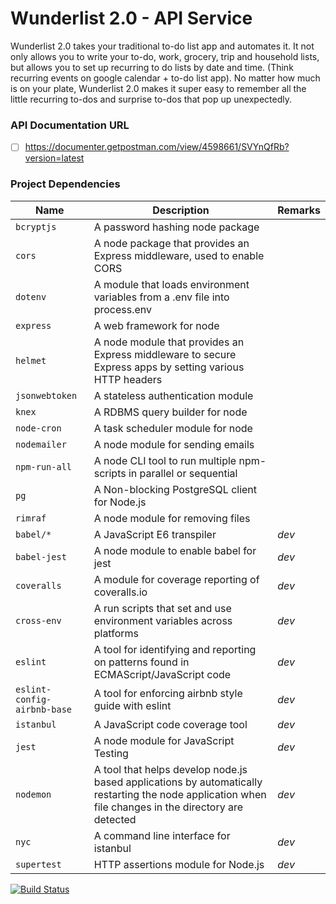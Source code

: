 # Wunderlist 2.0 - API Service
Wunderlist 2.0 takes your traditional to-do list app and automates it. It not only allows you to write your to-do, work, grocery, trip and household lists, but allows you to set up recurring to do lists by date and time. (Think recurring events on google calendar + to-do list app). No matter how much is on your plate, Wunderlist 2.0 makes it super easy to remember all the little recurring to-dos and surprise to-dos that pop up unexpectedly.

### API Documentation URL
- [ ] https://documenter.getpostman.com/view/4598661/SVYnQfRb?version=latest

### Project Dependencies

| Name | Description | Remarks |
| --- | --- | --- |
| `bcryptjs` | A password hashing node package | |
| `cors` | A node package that provides an Express middleware, used to enable CORS | |
| `dotenv` | A module that loads environment variables from a .env file into process.env | |
| `express` | A web framework for node | |
| `helmet` | A node module that provides an Express middleware to secure Express apps by setting various HTTP headers | |
| `jsonwebtoken` | A stateless authentication module | |
| `knex` | A RDBMS query builder for node | |
| `node-cron` | A task scheduler module for node | |
| `nodemailer` | A node module for sending emails | |
| `npm-run-all` | A node CLI tool to run multiple npm-scripts in parallel or sequential | |
| `pg` | A Non-blocking PostgreSQL client for Node.js | |
| `rimraf` | A node module for removing files | |
| `babel/*` | A JavaScript E6 transpiler | *dev* |
| `babel-jest` | A node module to enable babel for jest | *dev* |
| `coveralls` | A module for coverage reporting of coveralls.io | *dev* |
| `cross-env` | A run scripts that set and use environment variables across platforms | *dev* |
| `eslint` | A tool for identifying and reporting on patterns found in ECMAScript/JavaScript code | *dev* |
| `eslint-config-airbnb-base` | A tool for enforcing airbnb style guide with eslint | *dev* |
| `istanbul` | A JavaScript code coverage tool  | *dev* |
| `jest` | A node module for JavaScript Testing | *dev* |
| `nodemon` | A tool that helps develop node.js based applications by automatically restarting the node application when file changes in the directory are detected | *dev* |
| `nyc` | A command line interface for istanbul | *dev* |
| `supertest` | HTTP assertions module for Node.js | *dev* |


[![Build Status](https://travis-ci.org/bw-072619-wunderlist/wunderlist-BE.svg?branch=develop)](https://travis-ci.org/bw-072619-wunderlist/wunderlist-BE)